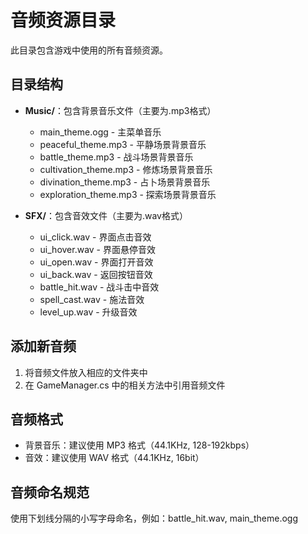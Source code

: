 # 音频资源目录

此目录包含游戏中使用的所有音频资源。

## 目录结构

- **Music/**：包含背景音乐文件（主要为.mp3格式）
  - main_theme.ogg - 主菜单音乐
  - peaceful_theme.mp3 - 平静场景背景音乐
  - battle_theme.mp3 - 战斗场景背景音乐
  - cultivation_theme.mp3 - 修炼场景背景音乐
  - divination_theme.mp3 - 占卜场景背景音乐
  - exploration_theme.mp3 - 探索场景背景音乐

- **SFX/**：包含音效文件（主要为.wav格式）
  - ui_click.wav - 界面点击音效
  - ui_hover.wav - 界面悬停音效
  - ui_open.wav - 界面打开音效
  - ui_back.wav - 返回按钮音效
  - battle_hit.wav - 战斗击中音效
  - spell_cast.wav - 施法音效
  - level_up.wav - 升级音效

## 添加新音频

1. 将音频文件放入相应的文件夹中
2. 在 GameManager.cs 中的相关方法中引用音频文件

## 音频格式

- 背景音乐：建议使用 MP3 格式（44.1KHz, 128-192kbps）
- 音效：建议使用 WAV 格式（44.1KHz, 16bit）

## 音频命名规范

使用下划线分隔的小写字母命名，例如：battle_hit.wav, main_theme.ogg 